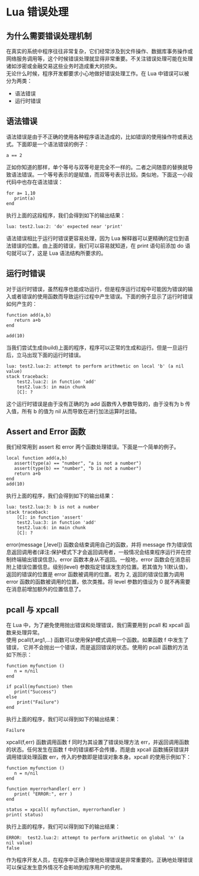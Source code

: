 # Lua 错误处理  

## 为什么需要错误处理机制

在真实的系统中程序往往非常复杂，它们经常涉及到文件操作、数据库事务操作或网络服务调用等，这个时候错误处理就显得非常重要。不关注错误处理可能在处理诸如涉密或金融交易这些业务时造成重大的损失。  
无论什么时候，程序开发都要求小心地做好错误处理工作。在 Lua 中错误可以被分为两类：  
<ul>
	<li>语法错误</li>
	<li>运行时错误</li>
</ul>

## 语法错误　　

语法错误是由于不正确的使用各种程序语法造成的，比如错误的使用操作符或表达式。下面即是一个语法错误的例子：  

```
a == 2
```  

正如你知道的那样，单个等号与双等号是完全不一样的。二者之间随意的替换就导致语法错误。一个等号表示的是赋值，而双等号表示比较。类似地，下面这一小段代码中也存在语法错误：  

```
for a= 1,10
   print(a)
end
```  

执行上面的这段程序，我们会得到如下的输出结果：  

```
lua: test2.lua:2: 'do' expected near 'print'
```  

语法错误相比于运行时错误更容易处理，因为 Lua 解释器可以更精确的定位到语法错误的位置。由上面的错误，我们可以容易就知道，在 print 语句前添加 do 语句就可以了，这是 Lua 语法结构所要求的。  

## 运行时错误  

对于运行时错误，虽然程序也能成功运行，但是程序运行过程中可能因为错误的输入或者错误的使用函数而导致运行过程中产生错误。下面的例子显示了运行时错误如何产生的：  

```
function add(a,b)
   return a+b
end

add(10)
```  

当我们尝试生成(build)上面的程序，程序可以正常的生成和运行。但是一旦运行后，立马出现下面的运行时错误。  

```
lua: test2.lua:2: attempt to perform arithmetic on local 'b' (a nil value)
stack traceback:
	test2.lua:2: in function 'add'
	test2.lua:5: in main chunk
	[C]: ?
```  

这个运行时错误是由于没有正确的为 add 函数传入参数导致的，由于没有为 b 传入值，所有 b 的值为 nil 从而导致在进行加法运算时出错。  

## Assert and Error 函数  

我们经常用到 assert 和 error 两个函数处理错误。下面是一个简单的例子。  

```
local function add(a,b)
   assert(type(a) == "number", "a is not a number")
   assert(type(b) == "number", "b is not a number")
   return a+b
end
add(10)
```  

执行上面的程序，我们会得到如下的输出结果：  

```
lua: test2.lua:3: b is not a number
stack traceback:
	[C]: in function 'assert'
	test2.lua:3: in function 'add'
	test2.lua:6: in main chunk
	[C]: ?
```  

error(message [,level]) 函数会结束调用自己的函数，并将 message 作为错误信息返回调用者(译注:保护模式下才会返回调用者，一般情况会结束程序运行并在控制终端输出错误信息)。error 函数本身从不返回。一般地，error 函数会在消息前附上错误位置信息。级别(level) 参数指定错误发生的位置。若其值为 1(默认值)，返回的错误的位置是 error 函数被调用的位置。若为 2, 返回的错误位置为调用 error 函数的函数被调用的位置，依次类推。将 level 参数的值设为 0 就不再需要在消息前增加额外的位置信息了。  

## pcall 与 xpcall　　

在 Lua 中，为了避免使用抛出错误和处理错误，我们需要用到 pcall 和 xpcall 函数来处理异常。  
使用 pcall(f,arg1,...) 函数可以使用保护模式调用一个函数。如果函数 f 中发生了错误， 它并不会抛出一个错误，而是返回错误的状态。使用的 pcall 函数的方法如下所示：  

```
function myfunction ()
   n = n/nil
end

if pcall(myfunction) then
   print("Success")
else
	print("Failure")
end
```  

执行上面的程序，我们可以得到如下的输出结果：  

```
Failure
```  

xpcall(f,err) 函数调用函数 f 同时为其设置了错误处理方法 err，并返回调用函数的状态。任何发生在函数 f 中的错误都不会传播，而是由 xpcall 函数捕获错误并调用错误处理函数 err，传入的参数即是错误对象本身。xpcall 的使用示例如下：  

```
function myfunction ()
   n = n/nil
end

function myerrorhandler( err )
   print( "ERROR:", err )
end

status = xpcall( myfunction, myerrorhandler )
print( status)
```  

执行上面的程序，我们可以得到如下的输出结果：  

```
ERROR:	test2.lua:2: attempt to perform arithmetic on global 'n' (a nil value)
false
```  

作为程序开发人员，在程序中正确合理地处理错误是非常重要的。正确地处理错误可以保证发生意外情况不会影响到程序用户的使用。
